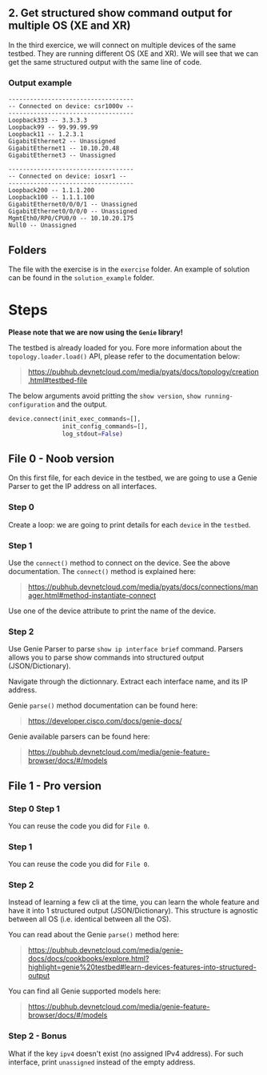 ## 2. Get structured show command output for multiple OS (XE and XR)

In the third exercice, we will connect on multiple devices of the same testbed. They are running different OS (XE and XR). We will see that we can get the same structured output with the same line of code.

### Output example

```
-----------------------------------
-- Connected on device: csr1000v --
-----------------------------------
Loopback333 -- 3.3.3.3
Loopback99 -- 99.99.99.99
Loopback11 -- 1.2.3.1
GigabitEthernet2 -- Unassigned
GigabitEthernet1 -- 10.10.20.48
GigabitEthernet3 -- Unassigned

-----------------------------------
-- Connected on device: iosxr1 --
-----------------------------------
Loopback200 -- 1.1.1.200
Loopback100 -- 1.1.1.100
GigabitEthernet0/0/0/1 -- Unassigned
GigabitEthernet0/0/0/0 -- Unassigned
MgmtEth0/RP0/CPU0/0 -- 10.10.20.175
Null0 -- Unassigned
```

## Folders

The file with the exercise is in the `exercise` folder. An example of solution can be found in the `solution_example` folder.

# Steps

**Please note that we are now using the `Genie` library!**

The testbed is already loaded for you. Fore more information about the `topology.loader.load()` API, please refer to the documentation below:

> https://pubhub.devnetcloud.com/media/pyats/docs/topology/creation.html#testbed-file


The below arguments avoid pritting the `show version`, `show running-configuration` and the output.

```python
device.connect(init_exec_commands=[],
               init_config_commands=[],
               log_stdout=False)
```

## File 0 - Noob version

On this first file, for each device in the testbed, we are going to use a Genie Parser to get the IP address on all interfaces.

### Step 0

Create a loop: we are going to print details for each `device` in the `testbed`.

### Step 1

Use the `connect()` method to connect on the device. See the above documentation. The `connect()` method is explained here:

> https://pubhub.devnetcloud.com/media/pyats/docs/connections/manager.html#method-instantiate-connect

Use one of the device attribute to print the name of the device.

### Step 2

Use Genie Parser to parse `show ip interface brief` command. Parsers allows you to parse show commands into structured output (JSON/Dictionary).

Navigate through the dictionnary. Extract each interface name, and its IP address.

Genie `parse()` method documentation can be found here:

> https://developer.cisco.com/docs/genie-docs/

Genie available parsers can be found here:

> https://pubhub.devnetcloud.com/media/genie-feature-browser/docs/#/models

## File 1 - Pro version

### Step 0 Step 1

You can reuse the code you did for `File 0`.

### Step 1

You can reuse the code you did for `File 0`.

### Step 2

Instead of learning a few cli at the time, you can learn the whole feature and have it into 1 structured output (JSON/Dictionary). This structure is agnostic between all OS (i.e. identical between all the OS).

You can read about the Genie `parse()` method here:

> https://pubhub.devnetcloud.com/media/genie-docs/docs/cookbooks/explore.html?highlight=genie%20testbed#learn-devices-features-into-structured-output

You can find all Genie supported models here:

> https://pubhub.devnetcloud.com/media/genie-feature-browser/docs/#/models

### Step 2 - Bonus

What if the key `ipv4` doesn't exist (no assigned IPv4 address). For such interface, print `unassigned` instead of the empty address.